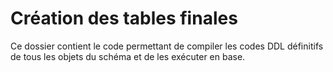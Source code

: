 # Création des tables finales

Ce dossier contient le code permettant de compiler les codes DDL définitifs de tous les objets du schéma et de les exécuter en base.